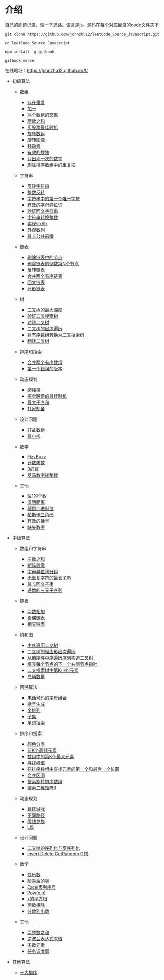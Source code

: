 # 介绍

自己的刷题记录，理一下思路。语言是js。源码在每个对应目录的code文件夹下

```shell
git clone https://github.com/johnzhu12/leetCode_Source_Javascript.git

cd leetCode_Source_Javascript

npm install -g gitbook

gitbook serve
```

在线地址：https://johnzhu12.github.io/#/

+ 初级算法

    * 数组
        * [存在重复](./easy/Array/存在重复.md)
        * [加一](./easy/Array/加一.md)
        * [两个数组的交集](./easy/Array/两个数组的交集.md)
        * [两数之和](./easy/Array/两数之和.md)
        * [买股票最佳时机](./easy/Array/买股票最佳时机.md)
        * [旋转数组](./easy/Array/旋转数组.md)
        * [旋转图像](./easy/Array/旋转图像.md)
        * [移动零](./easy/Array/移动零.md)
        * [有效的数独](./easy/Array/有效的数独.md)
        * [只出现一次的数字](./easy/Array/只出现一次的数字.md)
        * [删除排序数组中的重复项](./easy/Array/删除排序数组中的重复项.md)

    * 字符串
        * [反转字符串](./easy/String/反转字符串.md)
        * [整数反转](./easy/String/整数反转.md)
        * [字符串中的第一个唯一字符](./easy/String/字符串中的第一个唯一字符.md)
        * [有效的字母异位词](./easy/String/有效的字母异位词.md)
        * [验证回文字符串](./easy/String/验证回文字符串.md)
        * [字符串转换整数](./easy/String/字符串转换整数.md)
        * [实现strStr](./easy/String/实现strStr.md)
        * [外观数列](./easy/String/外观数列.md)
        * [最长公共前缀](./easy/String/最长公共前缀.md)

    * 链表
        * [删除链表中的节点](./easy/LinkedList/删除链表中的节点.md)
        * [删除链表的倒数第N个节点](./easy/LinkedList/删除链表的倒数第N个节点.md)
        * [反转链表](./easy/LinkedList/反转链表.md)
        * [合并两个有序链表](./easy/LinkedList/合并两个有序链表.md)
        * [回文链表](./easy/LinkedList/回文链表.md)
        * [环形链表](./easy/LinkedList/环形链表.md)

    * 树
        * [二叉树的最大深度](./easy/Tree/二叉树的最大深度.md)
        * [验证二叉搜索树](./easy/Tree/验证二叉搜索树.md)
        * [对称二叉树](./easy/Tree/对称二叉树.md)
        * [二叉树的层序遍历](./easy/Tree/二叉树的层序遍历.md)
        * [将有序数组转换为二叉搜索树](./easy/Tree/将有序数组转换为二叉搜索树.md)
        * [翻转二叉树](./easy/Tree/翻转二叉树.md)

    * 排序和搜索

        * [合并两个有序数组](./easy/SortSearch/合并两个有序数组.md)
        * [第一个错误的版本](./easy/SortSearch/第一个错误的版本.md)

    * 动态规划

        * [爬楼梯](./easy/DP/爬楼梯.md)
        * [买卖股票的最佳时机](./easy/DP/买卖股票的最佳时机.md)
        * [最大子序和](./easy/DP/最大子序和.md)
        * [打家劫舍](./easy/DP/打家劫舍.md)

    * 设计问题

        * [打乱数组](./easy/Design/打乱数组.md)
        * [最小栈](./easy/Design/最小栈.md)

    *  数学

        * [FizzBuzz](./easy/Math/FizzBuzz.md)
        * [计数质数](./easy/Math/计数质数.md)
        * [3的幂](./easy/Math/3的幂.md)
        * [罗马数字转整数](./easy/Math/罗马数字转整数.md)

    * 其他

        * [位1的个数](./easy/Other/位1的个数.md)
        * [汉明距离](./easy/Other/汉明距离.md)
        * [颠倒二进制位](./easy/Other/颠倒二进制位.md)
        * [帕斯卡三角形](./easy/Other/帕斯卡三角形.md)
        * [有效的括号](./easy/Other/有效的括号.md)
        * [缺失数字](./easy/Other/缺失数字.md)



+ 中级算法

    * 数组和字符串
        * [三数之和](./normal/Array&String/三数之和.md)
        * [矩阵置零](./normal/Array&String/矩阵置零.md)
        * [字母异位词分组](./normal/Array&String/字母异位词分组.md)
        * [无重复字符的最长子串](./normal/Array&String/无重复字符的最长子串.md)
        * [最长回文子串](./normal/Array&String/最长回文子串.md)
        * [递增的三元子序列](./normal/Array&String/递增的三元子序列.md)

    * 链表
        * [两数相加](./normal/LinkedList/两数相加.md)
        * [奇偶链表](./normal/LinkedList/奇偶链表.md)
        * [相交链表](./normal/LinkedList/相交链表.md)

    * 树和图
        * [中序遍历二叉树](./normal/Tree&Graph/中序遍历二叉树.md)
        * [二叉树的锯齿形层次遍历](./normal/Tree&Graph/二叉树的锯齿形层次遍历.md)
        * [从前序与中序遍历序列构造二叉树](./normal/Tree&Graph/从前序与中序遍历序列构造二叉树.md)
        * [填充每个节点的下一个右侧节点指针](./normal/Tree&Graph/填充每个节点的下一个右侧节点指针.md)
        * [二叉搜索树中第K小的元素](./normal/Tree&Graph/二叉搜索树中第K小的元素.md)
        * [岛屿数量](./normal/Tree&Graph/岛屿数量.md)

    * 回溯算法
        * [电话号码的字母组合](./normal/backTracking/电话号码的字母组合.md)
        * [括号生成](./normal/backTracking/括号生成.md)
        * [全排列](./normal/backTracking/全排列.md)
        * [子集](./normal/backTracking/子集.md)
        * [单词搜索](./normal/backTracking/单词搜索.md)

    * 排序和搜索
        * [颜色分类](./normal/sort&search/颜色分类.md)
        * [前K个高频元素](./normal/sort&search/前K个高频元素.md)
        * [数组中的第K个最大元素](./normal/sort&search/数组中的第K个最大元素.md)
        * [寻找峰值](./normal/sort&search/寻找峰值.md)
        * [在排序数组中查找元素的第一个和最后一个位置](./normal/sort&search/在排序数组中查找元素的第一个和最后一个位置.md)
        * [合并区间](./normal/sort&search/合并区间.md)
        * [搜索旋转排序数组](./normal/sort&search/搜索旋转排序数组.md)
        * [搜索二维矩阵II](./normal/sort&search/搜索二维矩阵II.md)

    * 动态规划
        * [跳跃游戏](./normal/DP/跳跃游戏.md)
        * [不同路径](./normal/DP/不同路径.md)
        * [零钱兑换](./normal/DP/零钱兑换.md)
        * [LIS](./normal/DP/LIS.md)

    * 设计问题
        * [二叉树的序列化与反序列化](./normal/design/二叉树的序列化与反序列化.md)
        * [Insert Delete GetRandom O(1)](./normal/design/InsertDeleteGetRandom.md)

    * 数学
        * [快乐数](./normal/math/快乐数.md)
        * [阶乘后的零](./normal/math/阶乘后的零.md)
        * [Excel表列序号](./normal/math/Excel表列序号.md)
        * [Pow(x,n)](./normal/math/Pow(x,n).md)
        * [x的平方根](./normal/math/x的平方根.md)
        * [两数相除](./normal/math/两数相除.md)
        * [分数到小数](./normal/math/分数到小数.md)

    * 其他
        * [两整数之和](./normal/other/两整数之和.md)
        * [逆波兰表达式求值](./normal/other/逆波兰表达式求值.md)
        * [多数元素](./normal/other/多数元素.md)
        * [任务调度器](./normal/other/任务调度器.md)
       
        

+ 其他算法

    * [十大排序](./basicalgo/sort/sort.md)




